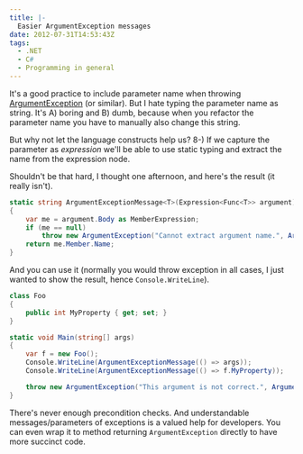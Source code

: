```yaml
---
title: |-
  Easier ArgumentException messages
date: 2012-07-31T14:53:43Z
tags:
  - .NET
  - C#
  - Programming in general
---
```

It's a good practice to include parameter name when throwing [ArgumentException][1] (or similar). But I hate typing the parameter name as string. It's A) boring and B) dumb, because when you refactor the parameter name you have to manually also change this string.

But why not let the language constructs help us? 8-) If we capture the parameter as _expression_ we'll be able to use static typing and extract the name from the expression node.

Shouldn't be that hard, I thought one afternoon, and here's the result (it really isn't).

```csharp
static string ArgumentExceptionMessage<T>(Expression<Func<T>> argument)
{
	var me = argument.Body as MemberExpression;
	if (me == null)
		throw new ArgumentException("Cannot extract argument name.", ArgumentExceptionMessage(() => argument));
	return me.Member.Name;
}
```

And you can use it (normally you would throw exception in all cases, I just wanted to show the result, hence `Console.WriteLine`).

```csharp
class Foo
{
	public int MyProperty { get; set; }
}

static void Main(string[] args)
{
	var f = new Foo();
	Console.WriteLine(ArgumentExceptionMessage(() => args));
	Console.WriteLine(ArgumentExceptionMessage(() => f.MyProperty));

	throw new ArgumentException("This argument is not correct.", ArgumentExceptionMessage(() => args));
}
```

There's never enough precondition checks. And understandable messages/parameters of exceptions is a valued help for developers. You can even wrap it to method returning `ArgumentException` directly to have more succinct code.

[1]: http://msdn.microsoft.com/en-us/library/system.argumentexception.aspx